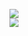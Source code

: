 [![](https://img.shields.io/badge/Made%20With-Github%20Spray-lightgrey.svg?style=for-the-badge&logo=github)](https://github.com/Annihil/github-spray#23133)  
[![](https://i.imgur.com/2DrTn0Z.gif)](https://github.com/Annihil/github-spray)
